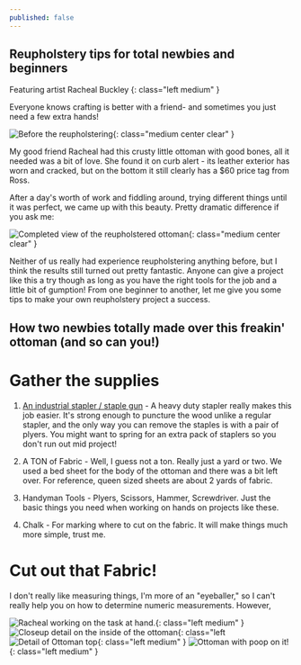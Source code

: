 ```yaml
---
published: false
---
```

## Reupholstery tips for total newbies and beginners
Featuring artist Racheal Buckley
{: class="left medium" }

Everyone knows crafting is better with a friend- and sometimes you just need a few extra hands!

![Before the reupholstering]({{site.baseurl}}/media/rachealcraft1.jpg){: class="medium center clear" }

My good friend Racheal had this crusty little ottoman with good bones, all it needed was a bit of love. She found it on curb alert - its leather exterior has worn and cracked, but on the bottom it still clearly has a $60 price tag from Ross. 

After a day's worth of work and fiddling around, trying different things until it was perfect, we came up with this beauty. Pretty dramatic difference if you ask me:
<!--more-->
![Completed view of the reupholstered ottoman]({{site.baseurl}}/media/rachealcraft4finished.jpg){: class="medium center clear" }

Neither of us really had experience reupholstering anything before, but I think the results still turned out pretty fantastic. Anyone can give a project like this a try though as long as you have the right tools for the job and a little bit of gumption! From one beginner to another, let me give you some tips to make your own reupholstery project a success.

## How two newbies totally made over this freakin' ottoman (and so can you!)  

# Gather the supplies

1. [An industrial stapler / staple gun](http://a.co/9hZ0Tho "An example of an industrial stapler sold on Amazon.") - A heavy duty stapler really makes this job easier. It's strong enough to puncture the wood unlike a regular stapler, and the only way you can remove the staples is with a pair of plyers. You might want to spring for an extra pack of staplers so you don't run out mid project!

2. A TON of Fabric - Well, I guess not a ton. Really just a yard or two. We used a bed sheet for the body of the ottoman and there was a bit left over. For reference, queen sized sheets are about 2 yards of fabric. 

3. Handyman Tools - Plyers, Scissors, Hammer, Screwdriver. Just the basic things you need when working on hands on projects like these. 

4. Chalk - For marking where to cut on the fabric. It will make things much more simple, trust me.

# Cut out that Fabric!

I don't really like measuring things, I'm more of an "eyeballer," so I can't really help you on how to determine numeric measurements. However, 






![Racheal working on the task at hand.]({{site.baseurl}}/media/rachealcraft2.jpg){: class="left medium" }
![Closeup detail on the inside of the ottoman]({{site.baseurl}}/media/rachealcraft3.jpg){: class="left 
![Detail of Ottoman top]({{site.baseurl}}/media/rachealcraft5finished.jpg){: class="left medium" }
![Ottoman with poop on it!]({{site.baseurl}}/media/rachealcraft6finished.jpg){: class="left medium" }


